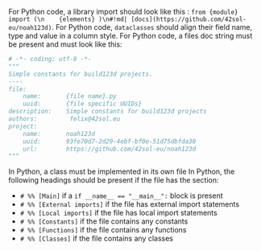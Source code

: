 For Python code, a library import should look like this : `from {module} import (\n    {elements} )\n#!md| [docs](https://github.com/42sol-eu/noah123d)`.
For Python code, `dataclasses` should align their field name, type and value in a column style.
For Python code, a files doc string must be present and must look like this: 
```python
# -*- coding: utf-8 -*-
"""
Simple constants for build123d projects.
----
file:
    name:       {file name}.py  
    uuid:       {file specific UUIDs}
description:    Simple constants for build123d projects
authors:         felix@42sol.eu
project:
    name:       noah123d
    uuid:       93fe70d7-2d29-4ebf-bf0e-51d75dbfda30
    url:        https://github.com/42sol-eu/noah123d
"""
```
In Python, a class must be implemented in its own file 
In Python, the following headings should be present if the file has the section:
- `# %% [Main]` if a `if __name__ == "__main__":` block is present
- `# %% [External imports]` if the file has external import statements
- `# %% [Local imports]` if the file has local import statements
- `# %% [Constants]` if the file contains any constants
- `# %% [Functions]` if the file contains any functions
- `# %% [Classes]` if the file contains any classes
